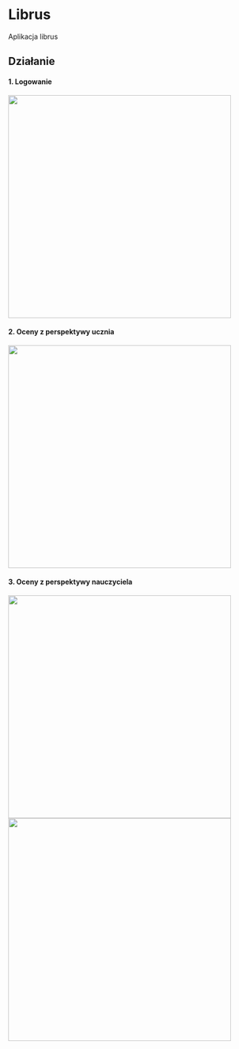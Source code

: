 # Librus
Aplikacja librus
## Działanie
<h4>1. Logowanie </h4>
<image src=https://github.com/user-attachments/assets/83815c99-ebc4-4c94-84d1-483c09594d10 width=450></image>
<h4>2. Oceny z perspektywy ucznia </h4>
<image src=https://github.com/user-attachments/assets/967b6705-a366-4c91-9c8a-4ed1d970ed8d width=450></image>
<h4>3. Oceny z perspektywy nauczyciela </h4>
<image src=https://github.com/user-attachments/assets/d6435135-ff3e-49c9-8925-2f790611e903 width=450></image>
<image src=https://github.com/user-attachments/assets/0b4cadaf-4588-4148-90ca-ab13383da2e9 width=450></image>



